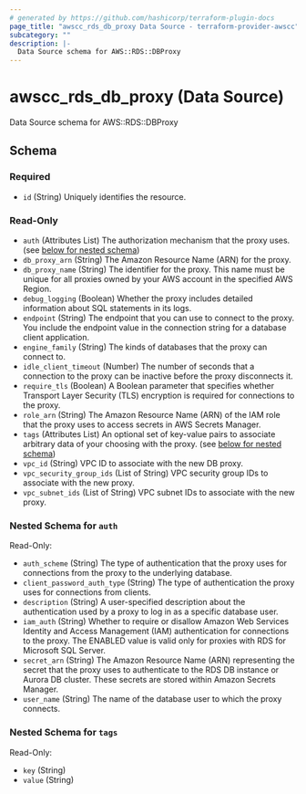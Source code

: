 ```yaml
---
# generated by https://github.com/hashicorp/terraform-plugin-docs
page_title: "awscc_rds_db_proxy Data Source - terraform-provider-awscc"
subcategory: ""
description: |-
  Data Source schema for AWS::RDS::DBProxy
---
```


# awscc_rds_db_proxy (Data Source)

Data Source schema for AWS::RDS::DBProxy



<!-- schema generated by tfplugindocs -->
## Schema

### Required

- `id` (String) Uniquely identifies the resource.

### Read-Only

- `auth` (Attributes List) The authorization mechanism that the proxy uses. (see [below for nested schema](#nestedatt--auth))
- `db_proxy_arn` (String) The Amazon Resource Name (ARN) for the proxy.
- `db_proxy_name` (String) The identifier for the proxy. This name must be unique for all proxies owned by your AWS account in the specified AWS Region.
- `debug_logging` (Boolean) Whether the proxy includes detailed information about SQL statements in its logs.
- `endpoint` (String) The endpoint that you can use to connect to the proxy. You include the endpoint value in the connection string for a database client application.
- `engine_family` (String) The kinds of databases that the proxy can connect to.
- `idle_client_timeout` (Number) The number of seconds that a connection to the proxy can be inactive before the proxy disconnects it.
- `require_tls` (Boolean) A Boolean parameter that specifies whether Transport Layer Security (TLS) encryption is required for connections to the proxy.
- `role_arn` (String) The Amazon Resource Name (ARN) of the IAM role that the proxy uses to access secrets in AWS Secrets Manager.
- `tags` (Attributes List) An optional set of key-value pairs to associate arbitrary data of your choosing with the proxy. (see [below for nested schema](#nestedatt--tags))
- `vpc_id` (String) VPC ID to associate with the new DB proxy.
- `vpc_security_group_ids` (List of String) VPC security group IDs to associate with the new proxy.
- `vpc_subnet_ids` (List of String) VPC subnet IDs to associate with the new proxy.

<a id="nestedatt--auth"></a>
### Nested Schema for `auth`

Read-Only:

- `auth_scheme` (String) The type of authentication that the proxy uses for connections from the proxy to the underlying database.
- `client_password_auth_type` (String) The type of authentication the proxy uses for connections from clients.
- `description` (String) A user-specified description about the authentication used by a proxy to log in as a specific database user.
- `iam_auth` (String) Whether to require or disallow Amazon Web Services Identity and Access Management (IAM) authentication for connections to the proxy. The ENABLED value is valid only for proxies with RDS for Microsoft SQL Server.
- `secret_arn` (String) The Amazon Resource Name (ARN) representing the secret that the proxy uses to authenticate to the RDS DB instance or Aurora DB cluster. These secrets are stored within Amazon Secrets Manager.
- `user_name` (String) The name of the database user to which the proxy connects.


<a id="nestedatt--tags"></a>
### Nested Schema for `tags`

Read-Only:

- `key` (String)
- `value` (String)


